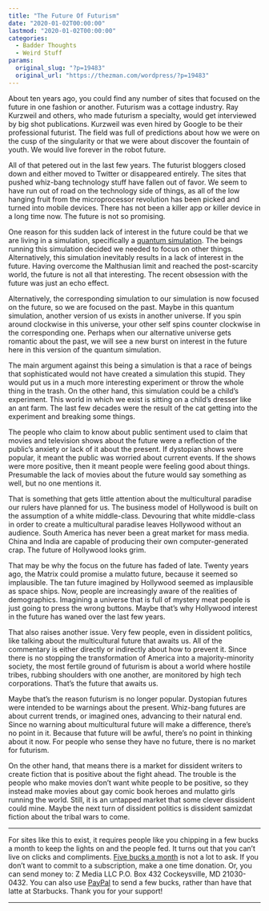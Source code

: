 ```yaml
---
title: "The Future Of Futurism"
date: "2020-01-02T00:00:00"
lastmod: "2020-01-02T00:00:00"
categories:
  - Badder Thoughts
  - Weird Stuff
params:
  original_slug: "?p=19483"
  original_url: "https://thezman.com/wordpress/?p=19483"
---
```


About ten years ago, you could find any number of sites that focused on
the future in one fashion or another. Futurism was a cottage industry.
Ray Kurzweil and others, who made futurism a specialty, would get
interviewed by big shot publications. Kurzweil was even hired by Google
to be their professional futurist. The field was full of predictions
about how we were on the cusp of the singularity or that we were about
discover the fountain of youth. We would live forever in the robot
future.

All of that petered out in the last few years. The futurist bloggers
closed down and either moved to Twitter or disappeared entirely. The
sites that pushed whiz-bang technology stuff have fallen out of favor.
We seem to have run out of road on the technology side of things, as all
of the low hanging fruit from the microprocessor revolution has been
picked and turned into mobile devices. There has not been a killer app
or killer device in a long time now. The future is not so promising.

One reason for this sudden lack of interest in the future could be that
we are living in a simulation, specifically a [quantum
simulation](https://infoproc.blogspot.com/2019/10/the-quantum-simulation-hypothesis-do-we.html).
The beings running this simulation decided we needed to focus on other
things. Alternatively, this simulation inevitably results in a lack of
interest in the future. Having overcome the Malthusian limit and reached
the post-scarcity world, the future is not all that interesting. The
recent obsession with the future was just an echo effect.

Alternatively, the corresponding simulation to our simulation is now
focused on the future, so we are focused on the past. Maybe in this
quantum simulation, another version of us exists in another universe. If
you spin around clockwise in this universe, your other self spins
counter clockwise in the corresponding one. Perhaps when our alternative
universe gets romantic about the past, we will see a new burst on
interest in the future here in this version of the quantum simulation.

The main argument against this being a simulation is that a race of
beings that sophisticated would not have created a simulation this
stupid. They would put us in a much more interesting experiment or throw
the whole thing in the trash. On the other hand, this simulation could
be a child’s experiment. This world in which we exist is sitting on a
child’s dresser like an ant farm. The last few decades were the result
of the cat getting into the experiment and breaking some things.

The people who claim to know about public sentiment used to claim that
movies and television shows about the future were a reflection of the
public’s anxiety or lack of it about the present. If dystopian shows
were popular, it meant the public was worried about current events. If
the shows were more positive, then it meant people were feeling good
about things. Presumable the lack of movies about the future would say
something as well, but no one mentions it.

That is something that gets little attention about the multicultural
paradise our rulers have planned for us. The business model of Hollywood
is built on the assumption of a white middle-class. Devouring that white
middle-class in order to create a multicultural paradise leaves
Hollywood without an audience. South America has never been a great
market for mass media. China and India are capable of producing their
own computer-generated crap. The future of Hollywood looks grim.

That may be why the focus on the future has faded of late. Twenty years
ago, the Matrix could promise a mulatto future, because it seemed so
implausible. The tan future imagined by Hollywood seemed as implausible
as space ships. Now, people are increasingly aware of the realities of
demographics. Imagining a universe that is full of mystery meat people
is just going to press the wrong buttons. Maybe that’s why Hollywood
interest in the future has waned over the last few years.

That also raises another issue. Very few people, even in dissident
politics, like talking about the multicultural future that awaits us.
All of the commentary is either directly or indirectly about how to
prevent it. Since there is no stopping the transformation of America
into a majority-minority society, the most fertile ground of futurism is
about a world where hostile tribes, rubbing shoulders with one another,
are monitored by high tech corporations. That’s the future that awaits
us.

Maybe that’s the reason futurism is no longer popular. Dystopian futures
were intended to be warnings about the present. Whiz-bang futures are
about current trends, or imagined ones, advancing to their natural end.
Since no warning about multicultural future will make a difference,
there’s no point in it. Because that future will be awful, there’s no
point in thinking about it now. For people who sense they have no
future, there is no market for futurism.

On the other hand, that means there is a market for dissident writers to
create fiction that is positive about the fight ahead. The trouble is
the people who make movies don’t want white people to be positive, so
they instead make movies about gay comic book heroes and mulatto girls
running the world. Still, it is an untapped market that some clever
dissident could mine. Maybe the next turn of dissident politics is
dissident samizdat fiction about the tribal wars to come.

------------------------------------------------------------------------

For sites like this to exist, it requires people like you chipping in a
few bucks a month to keep the lights on and the people fed. It turns out
that you can’t live on clicks and compliments.
<a href="https://www.subscribestar.com/the-z-blog"
rel="noopener noreferrer" target="_blank">Five bucks a month</a> is not
a lot to ask. If you don’t want to commit to a subscription, make a one
time donation. Or, you can send money to: Z Media LLC P.O. Box 432
Cockeysville, MD 21030-0432. You can also use <a
href="https://www.paypal.com/cgi-bin/webscr?cmd=_s-xclick&amp;hosted_button_id=UDAS2Q8JYA6CN&amp;source=url"
rel="noopener noreferrer" target="_blank">PayPal</a> to send a few
bucks, rather than have that latte at Starbucks. Thank you for your
support!

------------------------------------------------------------------------
